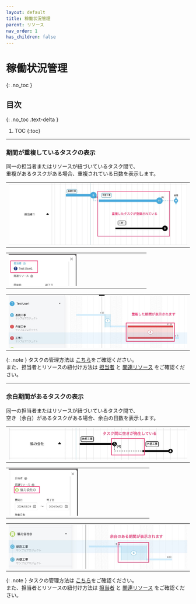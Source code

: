```yaml
---
layout: default
title: 稼働状況管理
parent: リソース
nav_order: 1
has_children: false
---
```


# 稼働状況管理
{: .no_toc }

## 目次
{: .no_toc .text-delta }

1. TOC
{:toc}

---

### 期間が重複しているタスクの表示

同一の担当者またはリソースが紐づいているタスク間で、
<br>重複があるタスクがある場合、重複されている日数を表示します。

  <table><tr><td>
    <img src="/assets/images/resources/occupancy/1.png">
  </td></tr></table>


  <table><tr><td>
    <img src="/assets/images/resources/occupancy/2.png" width="50%">
  </td></tr></table>

  <table><tr><td>
    <img src="/assets/images/resources/occupancy/3.png">
  </td></tr></table>

  {: .note }
  タスクの管理方法は
  [こちら](/projects/task/)をご確認ください。
  <br>また、担当者とリソースの紐付け方法は [担当者](/projects/task/assign-users/) と [関連リソース](/projects/task/assign-resources/) をご確認ください。


---

### 余白期間があるタスクの表示

同一の担当者またはリソースが紐づいているタスク間で、
<br>空き（余白）があるタスクがある場合、余白の日数を表示します。

  <table><tr><td>
    <img src="/assets/images/resources/occupancy/4.png">
  </td></tr></table>


  <table><tr><td>
    <img src="/assets/images/resources/occupancy/5.png" width="50%">
  </td></tr></table>

  <table><tr><td>
    <img src="/assets/images/resources/occupancy/6.png">
  </td></tr></table>

  {: .note }
  タスクの管理方法は
  [こちら](/projects/task/)をご確認ください。
  <br>また、担当者とリソースの紐付け方法は [担当者](/projects/task/assign-users/) と [関連リソース](/projects/task/assign-resources/) をご確認ください。
